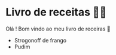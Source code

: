# Livro de receitas :man_cook:

Olá ! Bom vindo ao meu livro de receiras :wave:

 - Strogonoff de frango
 - Pudim


